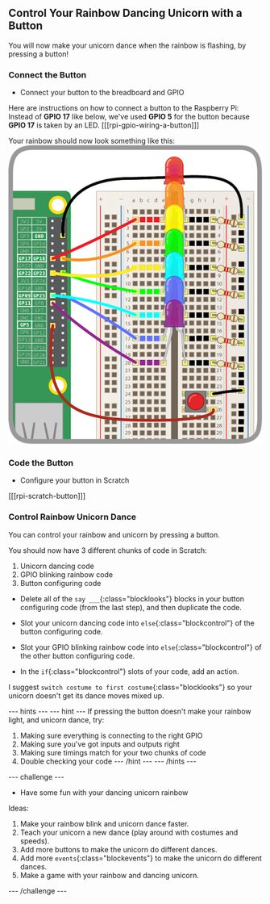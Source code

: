 ## Control Your Rainbow Dancing Unicorn with a Button

You will now make your unicorn dance when the rainbow is flashing, by pressing a button!

### Connect the Button

+ Connect your button to the breadboard and GPIO

Here are instructions on how to connect a button to the Raspberry Pi:
Instead of **GPIO 17** like below, we've used **GPIO 5** for the button because **GPIO 17** is taken by an LED.
[[[rpi-gpio-wiring-a-button]]]

Your rainbow should now look something like this:
![Rainbow with Button](images/rainbowbutton.png)

### Code the Button

+ Configure your button in Scratch

[[[rpi-scratch-button]]]

### Control Rainbow Unicorn Dance

You can control your rainbow and unicorn by pressing a button.

You should now have 3 different chunks of code in Scratch:
1) Unicorn dancing code
2) GPIO blinking rainbow code
3) Button configuring code

+ Delete all of the `say ___`{:class="blocklooks"} blocks in your button configuring code (from the last step), and then duplicate the code.

+ Slot your unicorn dancing code into `else`{:class="blockcontrol"} of the button configuring code.

+ Slot your GPIO blinking rainbow code into `else`{:class="blockcontrol"} of the other button configuring code.

+ In the `if`{:class="blockcontrol"} slots of your code, add an action.

I suggest `switch costume to first costume`{:class="blocklooks"} so your unicorn doesn't get its dance moves mixed up.

--- hints ---
--- hint ---
If pressing the button doesn't make your rainbow light, and unicorn dance, try:
1) Making sure everything is connecting to the right GPIO
2) Making sure you've got inputs and outputs right
3) Making sure timings match for your two chunks of code
4) Double checking your code
--- /hint ---
--- /hints ---


--- challenge ---

+ Have some fun with your dancing unicorn rainbow

Ideas:
1) Make your rainbow blink and unicorn dance faster.
2) Teach your unicorn a new dance (play around with costumes and speeds).
3) Add more buttons to make the unicorn do different dances.
4) Add more `events`{:class="blockevents"} to make the unicorn do different dances.
5) Make a game with your rainbow and dancing unicorn.

--- /challenge ---

